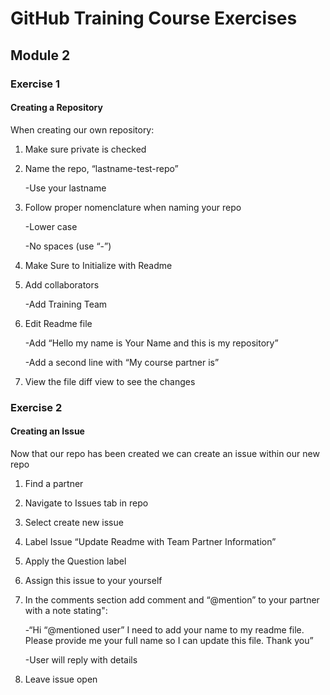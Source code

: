 ﻿# GitHub Training Course Exercises 




## Module 2

### Exercise 1

#### Creating a Repository

When creating our own repository:

1) Make sure private is checked
 
2) Name the repo, “lastname-test-repo”

	-Use your lastname 

3) Follow proper nomenclature when naming your repo
  
	-Lower case
 
	-No spaces (use “-”) 

4) Make Sure to Initialize with Readme 

5) Add collaborators
 
	 -Add Training Team

6) Edit Readme file 
	
 	 -Add “Hello my name is Your Name and this is my repository”

	 -Add a second line with “My course partner is” 

7) View the file diff view to see the changes 



### Exercise 2 

#### Creating an Issue

Now that our repo has been created we can create an issue within our new repo

1) Find a partner 

2) Navigate to Issues tab in repo

3) Select create new issue

4) Label Issue “Update Readme with Team Partner Information”

5) Apply the Question label

6) Assign this issue to your yourself

7) In the comments section add comment and “@mention” to your partner with a note stating":

	-“Hi “@mentioned user” I need to add your name to my readme file.  Please provide me your full name so I can update this file.  Thank you”

	-User will reply with details

8) Leave issue open

